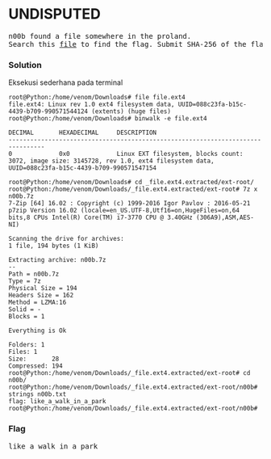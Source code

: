 <h1><b>UNDISPUTED</h1></b>
<pre>
n00b found a file somewhere in the proland. 
Search this <a href="http://static.beast.sdslabs.co/static/UNDISPUTED/file.ext4">file</a> to find the flag. Submit SHA-256 of the flag obtained.
</pre>
<h3><b>Solution</b></h3>
<p>Eksekusi sederhana pada terminal</p>

```console
root@Python:/home/venom/Downloads# file file.ext4 
file.ext4: Linux rev 1.0 ext4 filesystem data, UUID=088c23fa-b15c-4439-b709-990571544124 (extents) (huge files)
root@Python:/home/venom/Downloads# binwalk -e file.ext4 

DECIMAL       HEXADECIMAL     DESCRIPTION
--------------------------------------------------------------------------------
0             0x0             Linux EXT filesystem, blocks count: 3072, image size: 3145728, rev 1.0, ext4 filesystem data, UUID=088c23fa-b15c-4439-b709-990571547154

root@Python:/home/venom/Downloads# cd _file.ext4.extracted/ext-root/
root@Python:/home/venom/Downloads/_file.ext4.extracted/ext-root# 7z x n00b.7z 
7-Zip [64] 16.02 : Copyright (c) 1999-2016 Igor Pavlov : 2016-05-21
p7zip Version 16.02 (locale=en_US.UTF-8,Utf16=on,HugeFiles=on,64 bits,8 CPUs Intel(R) Core(TM) i7-3770 CPU @ 3.40GHz (306A9),ASM,AES-NI)

Scanning the drive for archives:
1 file, 194 bytes (1 KiB)

Extracting archive: n00b.7z
--
Path = n00b.7z
Type = 7z
Physical Size = 194
Headers Size = 162
Method = LZMA:16
Solid = -
Blocks = 1

Everything is Ok

Folders: 1
Files: 1
Size:       28
Compressed: 194
root@Python:/home/venom/Downloads/_file.ext4.extracted/ext-root# cd n00b/
root@Python:/home/venom/Downloads/_file.ext4.extracted/ext-root/n00b# strings n00b.txt 
flag: like_a_walk_in_a_park
root@Python:/home/venom/Downloads/_file.ext4.extracted/ext-root/n00b# 
```
<h3><b>Flag</b></h3>
<pre>
like_a_walk_in_a_park
</pre>
